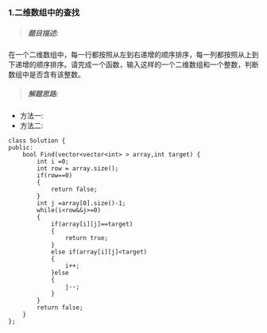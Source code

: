 ### 1.二维数组中的查找
>##### 题目描述:
>
在一个二维数组中，每一行都按照从左到右递增的顺序排序，每一列都按照从上到下递增的顺序排序。请完成一个函数，输入这样的一个二维数组和一个整数，判断数组中是否含有该整数。
>##### 解题思路:
+ 方法一:
+ 方法二:
```
class Solution {
public:
    bool Find(vector<vector<int> > array,int target) {
        int i =0;
    	int row = array.size();
    	if(row==0)
    	{
        	return false;
    	}
    	int j =array[0].size()-1;
    	while(i<row&&j>=0)
    	{
        	if(array[i][j]==target)
        	{
            	return true;
        	}
        	else if(array[i][j]<target)
        	{
            	i++;
        	}else
        	{
            	j--;
       	 	}
    	}
    	return false;
    }
};

```
